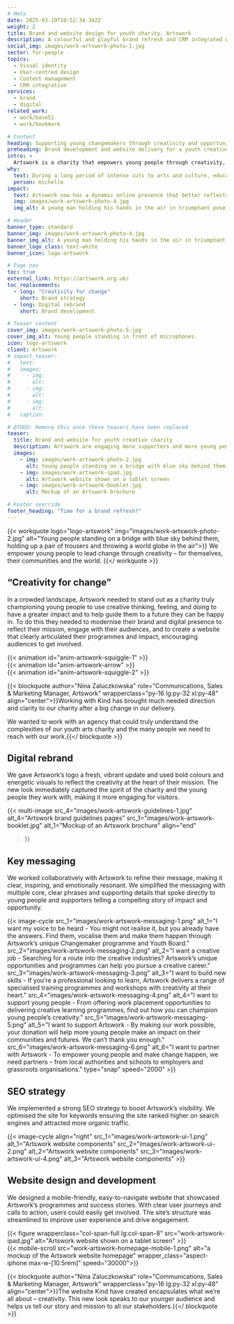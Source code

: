```yaml
---
# Meta
date: 2025-03-19T10:52:34.342Z
weight: 2
title: Brand and website design for youth charity, Artswork
description: A colourful and playful brand refresh and CRM integrated website
social_img: images/work-artswork-photo-1.jpg
sector: for-people
topics:
  - Visual identity
  - User-centred design
  - Content management
  - CRM integration
services:
  - brand
  - digital
related_work:
  - work/base51
  - work/bookmark

# Content
heading: Supporting young changemakers through creativity and opportunity
preheading: Brand development and website delivery for a youth creative charity.
intro: >
  Artswork is a charity that empowers young people through creativity, so they can build a better future – for themselves and others. They believe that if young people dream of changing their lives, or other people’s lives, for the better, they shouldn’t be restricted by their backgrounds or circumstances.
why:
  text: During a long period of intense cuts to arts and culture, education, and community resources for young people, charities like Artswork are needed more than ever to help young people navigate their futures and find positive opportunities.
  person: michelle
impact:
  text: Artswork now has a dynamic online presence that better reflects their mission and engages their community. The digital rebrand, refined messaging, and SEO optimisation have made it easier for Artswork to attract new supporters, while the refreshed website provides a seamless experience for users to get involved and make a difference.
  img: images/work-artswork-photo-4.jpg
  img_alt: A young man holding his hands in the air in triumphant pose.

# Header
banner_type: standard
banner_img: images/work-artswork-photo-4.jpg
banner_img_alt: A young man holding his hands in the air in triumphant pose.
banner_logo_class: text-white
banner_icon: logo-artswork

# Page nav
toc: true
external_link: https://artswork.org.uk/
toc_replacements:
  - long: "Creativity for change"
    short: Brand strategy
  - long: Digital rebrand
    short: Brand development

# Teaser content
cover_img: images/work-artswork-photo-5.jpg
cover_img_alt: Young people standing in front of microphones.
icon: logo-artswork
client: Artswork
# impact_teaser:
#   text: 
#   images:
#     - img: 
#       alt: 
#     - img: 
#       alt: 
#     - img: 
#       alt: 
#   caption: 

# @TODO: Remove this once these teasers have been replaced
teaser:
  title: Brand and website for youth creative charity
  description: Artswork are engaging more supporters and more young people through a creative rebrand and website launch.
  images:
    - img: images/work-artswork-photo-2.jpg
      alt: Young people standing on a bridge with blue sky behind them, holding up a pair of trousers and throwing a world globe in the air.
    - img: images/work-artswork-ipad.jpg
      alt: Artswork website shown on a tablet screen
    - img: images/work-artswork-booklet.jpg
      alt: Mockup of an Artswork brochure

# Footer override
footer_heading: "Time for a brand refresh?"
---
```


{{< workquote logo="logo-artswork" img="images/work-artswork-photo-2.jpg" alt="Young people standing on a bridge with blue sky behind them, holding up a pair of trousers and throwing a world globe in the air">}}
We empower young people to lead change through creativity – for themselves, their communities and the world.
{{</ workquote >}}

<!-- Text left -->
<div class="w-full grid grid-cols-12 gap-x-2.5 gap-y-6 lg:gap-6 xl:gap-8">
  <div class="prose col-span-full lg:col-span-8">

  ## “Creativity for change”

  In a crowded landscape, Artswork needed to stand out as a charity truly championing young people to use creative thinking, feeling, and doing to have a greater impact and to help guide them to a future they can be happy in. To do this they needed to modernise their brand and digital presence to reflect their mission, engage with their audiences, and to create a website that clearly articulated their programmes and impact, encouraging audiences to get involved.

  </div>
</div>


<div class="w-full grid grid-cols-12 gap-x-2.5 gap-y-6 lg:gap-6 xl:gap-8">

  <div class="col-span-full lg:col-span-4 aspect-square relative overflow-hidden bg-[#5005e2] flex items-center justify-center p-6">
    {{< animation id="anim-artswork-squiggle-1" >}}
  </div>
  <div class="col-span-full lg:col-span-4 aspect-square relative overflow-hidden bg-[#5005e2] flex items-center justify-center p-6">
    {{< animation id="anim-artswork-arrow" >}}
  </div>
  <div class="col-span-full lg:col-span-4 aspect-square relative overflow-hidden bg-[#5005e2] flex items-center justify-center p-6">
    {{< animation id="anim-artswork-squiggle-2" >}}
  </div>
</div>

{{< blockquote author="Nina Zaluczkowska" role="Communications, Sales & Marketing Manager, Artswork" wrapperclass="py-16 lg:py-32 xl:py-48" align="center">}}Working with Kind has brought much needed direction and clarity to our charity after a big change in our delivery.

We wanted to work with an agency that could truly understand the complexities of our youth arts charity and the many people we need to reach with our work.{{</ blockquote >}}



<!-- Text right -->
<div class="w-full grid grid-cols-12 gap-x-2.5 gap-y-6 lg:gap-6 xl:gap-8">
  <div class="prose col-span-full lg:col-span-8 lg:col-start-5">

  ## Digital rebrand

  We gave Artswork’s logo a fresh, vibrant update and used bold colours and energetic visuals to reflect the creativity at the heart of their mission. The new look immediately captured the spirit of the charity and the young people they work with, making it more engaging for visitors.

  </div>
</div>


{{< multi-image
  src_4="images/work-artswork-guidelines-1.jpg" alt_4="Artswork brand guidelines pages"
  src_1="images/work-artswork-booklet.jpg" alt_1="Mockup of an Artswork brochure"
  align="end"
  >}}

<!-- Text left -->
<div class="w-full grid grid-cols-12 gap-x-2.5 gap-y-6 lg:gap-6 xl:gap-8 section">
  <div class="prose col-span-full lg:col-span-8">

  ## Key messaging

  We worked collaboratively with Artswork to refine their message, making it clear, inspiring, and emotionally resonant. We simplified the messaging with multiple core, clear phrases and supporting details that spoke directly to young people and supporters telling a compelling story of impact and opportunity.

  </div>
</div>

<div class="aspect-video w-full h-full">
  {{< image-cycle
  src_1="images/work-artswork-messaging-1.png"
  alt_1="I want my voice to be heard - You might not realise it, but you already have the answers. Find them, vocalise them and make them happen through Artswork’s unique Changemaker programme and Youth Board."
  src_2="images/work-artswork-messaging-2.png"
  alt_2="I want a creative job - Searching for a route into the creative industries? Artswork’s unique opportunities and programmes can help you pursue a creative career."
  src_3="images/work-artswork-messaging-3.png"
  alt_3="I want to build new skills - If you’re a professional looking to learn, Artswork delivers a range of specialised training programmes and workshops with creativity at their heart."
  src_4="images/work-artswork-messaging-4.png"
  alt_4="I want to support young people - From offering work placement opportunities to delivering creative learning programmes, find out how you can champion young people’s creativity."
  src_5="images/work-artswork-messaging-5.png"
  alt_5="I want to support Artswork - By making our work possible, your donation will help more young people make an impact on their communities and futures. We can’t thank you enough."
  src_6="images/work-artswork-messaging-6.png"
  alt_6="I want to partner with Artswork - To empower young people and make change happen, we need partners – from local authorities and schools to employers and grassroots organisations."
  type="snap"
  speed="2000" >}}
</div>


<!-- Text right -->
<div class="w-full grid grid-cols-12 gap-x-2.5 gap-y-6 lg:gap-6 xl:gap-8 section">
  <div class="prose col-span-full lg:col-span-8 lg:col-start-5">

  ## SEO strategy

  We implemented a strong SEO strategy to boost Artswork’s visibility. We optimised the site for keywords ensuring the site ranked higher on search engines and attracted more organic traffic.

  </div>
</div>

{{< image-cycle
  align="right"
  src_1="images/work-artswork-ui-1.png"
  alt_1="Artswork website components"
  src_2="images/work-artswork-ui-2.png"
  alt_2="Artswork website components"
  src_3="images/work-artswork-ui-4.png"
  alt_3="Artswork website components" >}}

<!-- Text left -->
<div class="w-full grid grid-cols-12 gap-x-2.5 gap-y-6 lg:gap-6 xl:gap-8 section">
  <div class="prose col-span-full lg:col-span-8">

  ## Website design and development

  We designed a mobile-friendly, easy-to-navigate website that showcased Artswork’s programmes and success stories. With clear user journeys and calls to action, users could easily get involved. The site’s structure was streamlined to improve user experience and drive engagement.

  </div>
</div>

<div class="w-full grid grid-cols-12 gap-x-2.5 gap-y-6 lg:gap-6 xl:gap-8">
  {{< figure wrapperclass="col-span-full lg:col-span-8" src="work-artswork-ipad.jpg" alt="Artswork website shown on a tablet screen" >}}
  <div class="col-span-full lg:col-span-4">
  {{< mobile-scroll src="work-artswork-homepage-mobile-1.png" alt="a mockup of the Artswork website homepage" wrapper_class="aspect-iphone max-w-[10.5rem]" speed="30000">}}
  </div>
</div>



{{< blockquote author="Nina Zaluczkowska" role="Communications, Sales & Marketing Manager, Artswork" wrapperclass="py-16 lg:py-32 xl:py-48" align="center">}}The website Kind have created encapsulates what we’re all about – creativity. This new look speaks to our younger audience and helps us tell our story and mission to all our stakeholders.{{</ blockquote >}}
